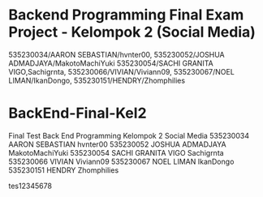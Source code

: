 # Backend Programming Final Exam Project - Kelompok 2 (Social Media)
535230034/AARON SEBASTIAN/hvnter00, 535230052/JOSHUA ADMADJAYA/MakotoMachiYuki
535230054/SACHI GRANITA VIGO,Sachigrnta, 535230066/VIVIAN/Viviann09, 535230067/NOEL LIMAN/IkanDongo, 535230151/HENDRY/Zhomphilies


# BackEnd-Final-Kel2
Final Test Back End Programming
Kelompok 2 Social Media
535230034   AARON SEBASTIAN      hvnter00
535230052   JOSHUA ADMADJAYA     MakotoMachiYuki
535230054   SACHI GRANITA VIGO   Sachigrnta
535230066   VIVIAN               Viviann09
535230067   NOEL LIMAN           IkanDongo
535230151   HENDRY               Zhomphilies

tes12345678